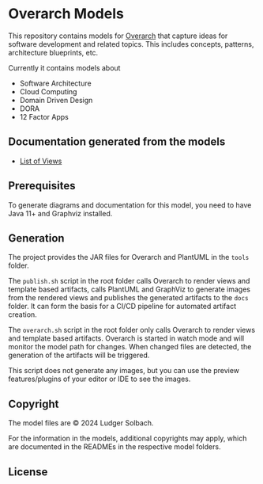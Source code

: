 # Overarch Models
This repository contains models for  [Overarch](https://github.com/soulspace-org/overarch) that capture ideas for software development and related topics. This includes concepts, patterns, architecture blueprints, etc.

Currently it contains models about
* Software Architecture
* Cloud Computing
* Domain Driven Design
* DORA
* 12 Factor Apps

## Documentation generated from the models
* [List of Views](docs/views.md)

## Prerequisites
To generate diagrams and documentation for this model, you need to have Java 11+
and Graphviz installed.

## Generation
The project provides the JAR files for Overarch and PlantUML in the `tools` folder.

The `publish.sh` script in the root folder calls Overarch to render views and
template based artifacts, calls PlantUML and GraphViz to generate
images from the rendered views and publishes the generated artifacts to the
`docs` folder. It can form the basis for a CI/CD pipeline for automated artifact
creation.

The `overarch.sh` script in the root folder only calls Overarch to render views
and template based artifacts. Overarch is started in watch mode and will monitor
the model path for changes. When changed files are detected, the generation of
the artifacts will be triggered.

This script does not generate any images, but you
can use the preview features/plugins of your editor or IDE to see the images.

## Copyright
The model files are © 2024 Ludger Solbach.

For the information in the models, additional copyrights may apply, which are
documented in the READMEs in the respective model folders.

## License


